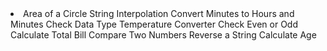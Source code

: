 <li>Area of a Circle
String Interpolation
Convert Minutes to Hours and Minutes
Check Data Type
Temperature Converter
Check Even or Odd
Calculate Total Bill
Compare Two Numbers
Reverse a String
Calculate Age</li>
